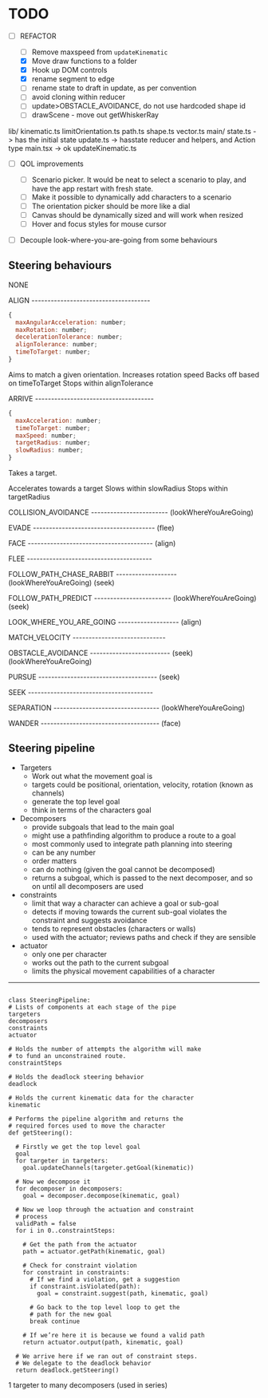 # TODO

- [ ] REFACTOR

  - [ ] Remove maxspeed from `updateKinematic`
  - [x] Move draw functions to a folder
  - [x] Hook up DOM controls
  - [x] rename segment to edge
  - [ ] rename state to draft in update, as per convention
  - [ ] avoid cloning within reducer
  - [ ] update>OBSTACLE_AVOIDANCE, do not use hardcoded shape id
  - [ ] drawScene - move out getWhiskerRay

lib/
kinematic.ts
limitOrientation.ts
path.ts
shape.ts
vector.ts
main/
state.ts -> has the initial state
update.ts -> hasstate reducer and helpers, and Action type
main.tsx -> ok
updateKinematic.ts

- [ ] QOL improvements

  - [ ] Scenario picker. It would be neat to select a scenario to play, and have the app restart with fresh state.
  - [ ] Make it possible to dynamically add characters to a scenario
  - [ ] The orientation picker should be more like a dial
  - [ ] Canvas should be dynamically sized and will work when resized
  - [ ] Hover and focus styles for mouse cursor

- [ ] Decouple look-where-you-are-going from some behaviours

## Steering behaviours

NONE

ALIGN -------------------------------------

```js
{
  maxAngularAcceleration: number;
  maxRotation: number;
  decelerationTolerance: number;
  alignTolerance: number;
  timeToTarget: number;
}
```

Aims to match a given orientation.
Increases rotation speed
Backs off based on timeToTarget
Stops within alignTolerance

ARRIVE -------------------------------------

```js
{
  maxAcceleration: number;
  timeToTarget: number;
  maxSpeed: number;
  targetRadius: number;
  slowRadius: number;
}
```

Takes a target.

Accelerates towards a target
Slows within slowRadius
Stops within targetRadius

COLLISION_AVOIDANCE ------------------------
(lookWhereYouAreGoing)

EVADE --------------------------------------
(flee)

FACE ---------------------------------------
(align)

FLEE ---------------------------------------

FOLLOW_PATH_CHASE_RABBIT -------------------
(lookWhereYouAreGoing)
(seek)

FOLLOW_PATH_PREDICT ------------------------
(lookWhereYouAreGoing)
(seek)

LOOK_WHERE_YOU_ARE_GOING -------------------
(align)

MATCH_VELOCITY -----------------------------

OBSTACLE_AVOIDANCE -------------------------
(seek)
(lookWhereYouAreGoing)

PURSUE -------------------------------------
(seek)

SEEK ---------------------------------------

SEPARATION ---------------------------------
(lookWhereYouAreGoing)

WANDER -------------------------------------
(face)

## Steering pipeline

- Targeters
  - Work out what the movement goal is
  - targets could be positional, orientation, velocity, rotation (known as channels)
  - generate the top level goal
  - think in terms of the characters goal
- Decomposers
  - provide subgoals that lead to the main goal
  - might use a pathfinding algorithm to produce a route to a goal
  - most commonly used to integrate path planning into steering
  - can be any number
  - order matters
  - can do nothing (given the goal cannot be decomposed)
  - returns a subgoal, which is passed to the next decomposer, and so on until all decomposers are used
- constraints
  - limit that way a character can achieve a goal or sub-goal
  - detects if moving towards the current sub-goal violates the constraint and suggests avoidance
  - tends to represent obstacles (characters or walls)
  - used with the actuator; reviews paths and check if they are sensible
- actuator
  - only one per character
  - works out the path to the current subgoal
  - limits the physical movement capabilities of a character

---

```

class SteeringPipeline:
# Lists of components at each stage of the pipe
targeters
decomposers
constraints
actuator

# Holds the number of attempts the algorithm will make
# to fund an unconstrained route.
constraintSteps

# Holds the deadlock steering behavior
deadlock

# Holds the current kinematic data for the character
kinematic

# Performs the pipeline algorithm and returns the
# required forces used to move the character
def getSteering():

  # Firstly we get the top level goal
  goal
  for targeter in targeters:
    goal.updateChannels(targeter.getGoal(kinematic))

  # Now we decompose it
  for decomposer in decomposers:
    goal = decomposer.decompose(kinematic, goal)

  # Now we loop through the actuation and constraint
  # process
  validPath = false
  for i in 0..constraintSteps:

    # Get the path from the actuator
    path = actuator.getPath(kinematic, goal)

    # Check for constraint violation
    for constraint in constraints:
      # If we find a violation, get a suggestion
      if constraint.isViolated(path):
        goal = constraint.suggest(path, kinematic, goal)

      # Go back to the top level loop to get the
      # path for the new goal
      break continue

    # If we’re here it is because we found a valid path
    return actuator.output(path, kinematic, goal)

  # We arrive here if we ran out of constraint steps.
  # We delegate to the deadlock behavior
  return deadlock.getSteering()
```

1 targeter to many decomposers (used in series)
